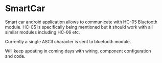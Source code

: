 # SmartCar
Smart car android application allows to communicate with HC-05 Bluetooth module. HC-05 is specifically being mentioned but it should work with all similar modules including HC-06 etc. 

Currently a single ASCII character is sent to bluetooth module.

Will keep updating in coming days with wiring, component configuration and code.
